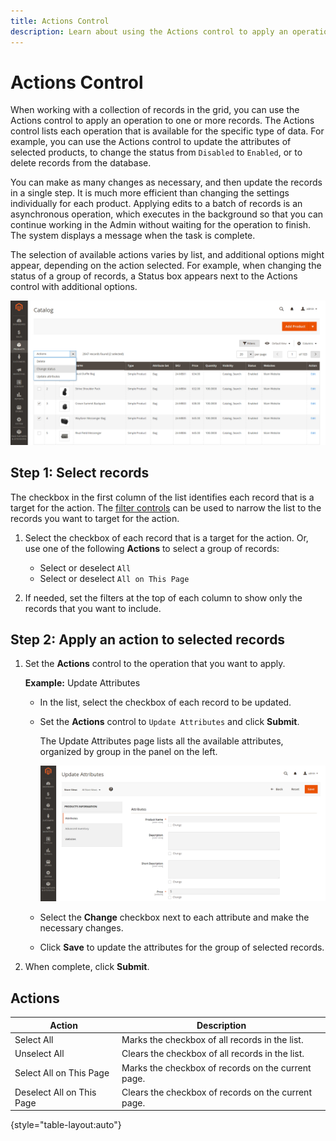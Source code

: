 ```yaml
---
title: Actions Control
description: Learn about using the Actions control to apply an operation to one or more records in the Admin.
---
```

# Actions Control

When working with a collection of records in the grid, you can use the Actions control to apply an operation to one or more records. The Actions control lists each operation that is available for the specific type of data. For example, you can use the Actions control to update the attributes of selected products, to change the status from `Disabled` to `Enabled`, or to delete records from the database.

You can make as many changes as necessary, and then update the records in a single step. It is much more efficient than changing the settings individually for each product. Applying edits to a batch of records is an asynchronous operation, which executes in the background so that you can continue working in the Admin without waiting for the operation to finish. The system displays a message when the task is complete.

The selection of available actions varies by list, and additional options might appear, depending on the action selected. For example, when changing the status of a group of records, a Status box appears next to the Actions control with additional options.

![Applying an action to selected records](./assets/actions-change-status.png)<!-- zoom -->

## Step 1: Select records

The checkbox in the first column of the list identifies each record that is a target for the action. The [filter controls](admin-grid-controls.md) can be used to narrow the list to the records you want to target for the action.

1. Select the checkbox of each record that is a target for the action. Or, use one of the following **Actions** to select a group of records:

   - Select or deselect  `All`
   - Select or deselect `All on This Page`

1. If needed, set the filters at the top of each column to show only the records that you want to include.

## Step 2: Apply an action to selected records

1. Set the **Actions** control to the operation that you want to apply.

   **Example:** Update Attributes

   - In the list, select the checkbox of each record to be updated.

   - Set the **Actions** control to `Update Attributes` and click **Submit**.

      The Update Attributes page lists all the available attributes, organized by group in the panel on the left.

      ![Update Attributes page](./assets/action-update-attributes.png)<!-- zoom -->

   - Select the **Change** checkbox next to each attribute and make the necessary changes.

   - Click **Save** to update the attributes for the group of selected records.

1. When complete, click **Submit**.

## Actions

|Action|Description|
|--- |--- |
|Select All|Marks the checkbox of all records in the list.|
|Unselect All|Clears the checkbox of all records in the list.|
|Select All on This Page|Marks the checkbox of records on the current page.|
|Deselect All on This Page|Clears the checkbox of  records on the current page.|

{style="table-layout:auto"}
